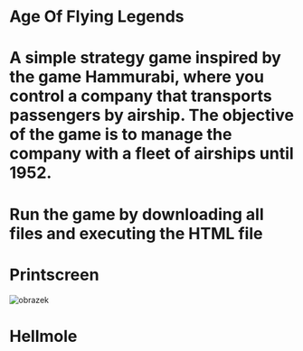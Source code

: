 # Age Of Flying Legends

# A simple strategy game inspired by the game Hammurabi, where you control a company that transports passengers by airship. The objective of the game is to manage the company with a fleet of airships until 1952.
# Run the game by downloading all files and executing the HTML file

# Printscreen
![obrazek](https://github.com/Hellmole/AgeOfFlyingLegendsV1.0/assets/149156309/f6fd9062-8a5b-42e6-91b4-bc468ec2a483)

# Hellmole
